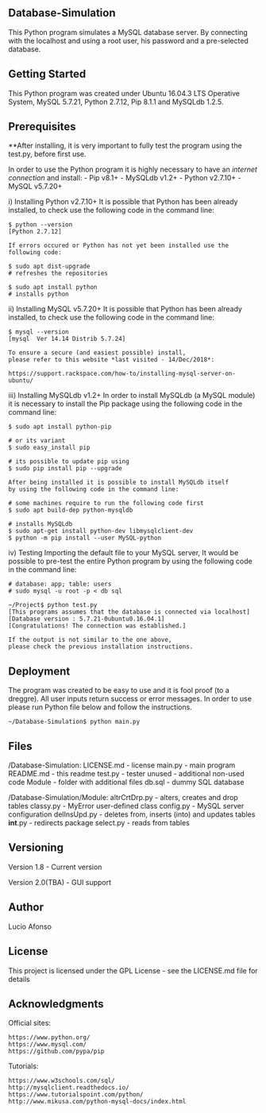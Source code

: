 Database-Simulation
-------------------------
This Python program simulates a MySQL database server. By connecting with the localhost and using a root user, his password and a pre-selected database.

Getting Started
------------------
This Python program was created under Ubuntu 16.04.3 LTS Operative System, MySQL 5.7.21, Python 2.7.12, Pip 8.1.1 and MySQLdb 1.2.5.

Prerequisites
---------------
**After installing, it is very important to fully test the program using the test.py, before first use.

In order to use the Python program it is highly necessary to have an *internet connection* and install:
	- Pip v8.1+
	- MySQLdb v1.2+
	- Python v2.7.10+
	- MySQL v5.7.20+

i) Installing Python v2.7.10+
	It is possible that Python has been already installed, to check use the following code in the command line:

	$ python --version
	[Python 2.7.12]

	If errors occured or Python has not yet been installed use the following code:

	$ sudo apt dist-upgrade
	# refreshes the repositories

	$ sudo apt install python
	# installs python

ii) Installing MySQL v5.7.20+
	It is possible that Python has been already installed, to check use the following code in the command line:

	$ mysql --version
	[mysql  Ver 14.14 Distrib 5.7.24]

	To ensure a secure (and easiest possible) install,
	please refer to this website *last visited - 14/Dec/2018*:

	https://support.rackspace.com/how-to/installing-mysql-server-on-ubuntu/

iii) Installing MySQLdb v1.2+
	In order to install MySQLdb (a MySQL module) it is necessary to install the Pip package
	using the following code in the command line:

	$ sudo apt install python-pip

	# or its variant
	$ sudo easy_install pip

	# its possible to update pip using
	$ sudo pip install pip --upgrade

	After being installed it is possible to install MySQLdb itself
	by using the following code in the command line:

	# some machines require to run the following code first
	$ sudo apt build-dep python-mysqldb

	# installs MySQLdb
	$ sudo apt-get install python-dev libmysqlclient-dev
	$ python -m pip install --user MySQL-python

iv) Testing
	Importing the default file to your MySQL server, It would be possible to pre-test the entire Python program by
	using the following code in the command line:
	
	# database: app; table: users
	# sudo mysql -u root -p < db sql
	
	~/Project$ python test.py
	[This programs assumes that the database is connected via localhost]
	[Database version : 5.7.21-0ubuntu0.16.04.1]
	[Congratulations! The connection was established.]

	If the output is not similar to the one above,
	please check the previous installation instructions.

Deployment
--------------
The program was created to be easy to use and it is fool proof (to a dreggre). All user inputs return success or error messages.
In order to use please run Python file below and follow the instructions.

	~/Database-Simulation$ python main.py

Files
------
/Database-Simulation:
	LICENSE.md - license
	main.py - main program
	README.md - this readme
	test.py - tester
	unused - additional non-used code
	Module - folder with additional files
	db.sql - dummy SQL database

/Database-Simulation/Module:
	altrCrtDrp.py - alters, creates and drop tables
	classy.py - MyError user-defined class
	config.py - MySQL server configuration
	delInsUpd.py - deletes from, inserts (into) and updates tables
	__int__.py - redirects package
	select.py - reads from tables

Versioning
------------
Version 1.8 - Current version

Version 2.0(TBA) - GUI support

Author
---------
Lucio Afonso

License
---------
This project is licensed under the GPL License - see the LICENSE.md file for details

Acknowledgments
----------------------
Official sites:

	https://www.python.org/
	https://www.mysql.com/
	https://github.com/pypa/pip

Tutorials:

	https://www.w3schools.com/sql/
	http://mysqlclient.readthedocs.io/
	https://www.tutorialspoint.com/python/
	http://www.mikusa.com/python-mysql-docs/index.html

